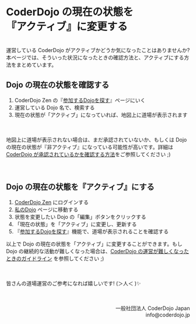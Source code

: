 # CoderDojo の現在の状態を<br>『アクティブ』に変更する
<br>
運営している CoderDojo がアクティブかどうか気になったことはありませんか? 本ページでは、そういった状況になったときの確認方法と、アクティブにする方法をまとめています。

## Dojo の現在の状態を確認する

1. CoderDojo Zen の『[参加するDojoを探す](https://zen.coderdojo.com/find)』ページにいく
2. 運営している Dojo 名で、検索する
3. 現在の状態が「アクティブ」になっていれば、地図上に道場が表示されます

　

地図上に道場が表示されない場合は、まだ承認されていないか、もしくは Dojo の現在の状態が『非アクティブ』になっている可能性が高いです。詳細は[CoderDojo が承認されているかを確認する方法](/docs/how-to-check-dojo-status)をご参照してください ;)

　

## Dojo の現在の状態を『アクティブ』にする

1. [CoderDojo Zen](https://zen.coderdojo.com/) にログインする
2. [私のDojo](https://zen.coderdojo.com/dashboard/my-dojos) ページに移動する
3. 状態を変更したい Dojo の「編集」ボタンをクリックする
4. 「現在の状態」を「アクティブ」に変更し、更新する
5. 『[参加するDojoを探す](https://zen.coderdojo.com/find)』機能で、道場が表示されることを確認する

以上で Dojo の現在の状態を「アクティブ」に変更することができます。もし Dojo の継続的な活動が難しくなった場合は、[CoderDojo の運営が難しくなったときのガイドライン](https://coderdojo.jp/docs/how-to-suspend-your-dojo) を参照してください ;)

　

皆さんの道場運営のご参考になれば嬉しいです! (＞人＜ )✨

　

<div align="right">
一般社団法人 CoderDojo Japan<br>
info@coderdojo.jp
</div>




